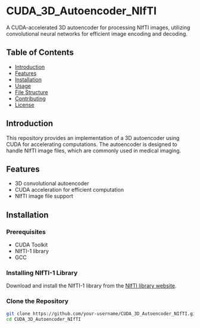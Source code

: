 # CUDA_3D_Autoencoder_NIfTI

A CUDA-accelerated 3D autoencoder for processing NIfTI images, utilizing convolutional neural networks for efficient image encoding and decoding.

## Table of Contents

- [Introduction](#introduction)
- [Features](#features)
- [Installation](#installation)
- [Usage](#usage)
- [File Structure](#file-structure)
- [Contributing](#contributing)
- [License](#license)

## Introduction

This repository provides an implementation of a 3D autoencoder using CUDA for accelerating computations. The autoencoder is designed to handle NIfTI image files, which are commonly used in medical imaging.

## Features

- 3D convolutional autoencoder
- CUDA acceleration for efficient computation
- NIfTI image file support

## Installation

### Prerequisites

- CUDA Toolkit
- NIfTI-1 library
- GCC

### Installing NIfTI-1 Library

Download and install the NIfTI-1 library from the [NIfTI library website](https://nifti.nimh.nih.gov/nifti-1).

### Clone the Repository

```sh
git clone https://github.com/your-username/CUDA_3D_Autoencoder_NIfTI.git
cd CUDA_3D_Autoencoder_NIfTI

